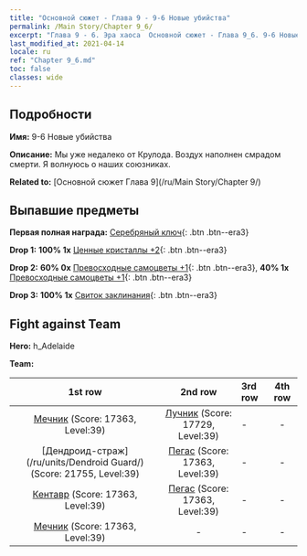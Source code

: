 ```yaml
---
title: "Основной сюжет - Глава 9 - 9-6 Новые убийства"
permalink: /Main Story/Chapter 9_6/
excerpt: "Глава 9 - 6. Эра хаоса  Основной сюжет - Глава 9_6. 9-6 Новые убийства"
last_modified_at: 2021-04-14
locale: ru
ref: "Chapter 9_6.md"
toc: false
classes: wide
---
```


## Подробности

 **Имя:** 9-6 Новые убийства

 **Описание:** Мы уже недалеко от Крулода. Воздух наполнен смрадом смерти. Я волнуюсь о наших союзниках.

 **Related to:** [Основной сюжет Глава 9](/ru/Main Story/Chapter 9/)

## Выпавшие предметы

 **Первая полная награда:** [Серебряный ключ](/ru/Items/con_693/){: .btn .btn--era3}

 **Drop 1:** **100% 1x** [Ценные кристаллы +2](/ru/Items/mat_31/){: .btn .btn--era3}

 **Drop 2:** **60% 0x** [Превосходные самоцветы +1](/ru/Items/mat_23/){: .btn .btn--era3}, **40% 1x** [Превосходные самоцветы +1](/ru/Items/mat_23/){: .btn .btn--era3}

 **Drop 3:** **100% 1x** [Свиток заклинания](/ru/Items/con_694/){: .btn .btn--era3}


## Fight against Team
 **Hero:** h_Adelaide

 **Team:**


  | 1st row | 2nd row | 3rd row | 4th row |
  |:----:|:----:|:----|:----:|
  | [Мечник](/ru/units/Swordsman/) (Score: 17363, Level:39)  | [Лучник](/ru/units/Marksman/) (Score: 17729, Level:39)  | - | - |
  | [Дендроид-страж](/ru/units/Dendroid Guard/) (Score: 21755, Level:39)  | [Пегас](/ru/units/Pegasus/) (Score: 17363, Level:39)  | - | - |
  | [Кентавр](/ru/units/Centaur/) (Score: 17363, Level:39)  | [Пегас](/ru/units/Pegasus/) (Score: 17363, Level:39)  | - | - |
  | [Мечник](/ru/units/Swordsman/) (Score: 17363, Level:39)  | - | - | - |


